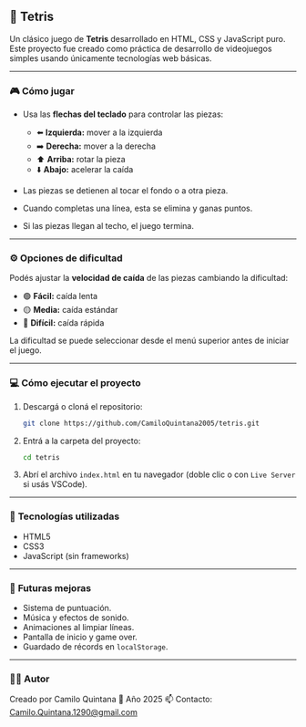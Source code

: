 ## 🧩 Tetris

Un clásico juego de **Tetris** desarrollado en HTML, CSS y JavaScript puro.
Este proyecto fue creado como práctica de desarrollo de videojuegos simples usando únicamente tecnologías web básicas.

---

### 🎮 **Cómo jugar**

* Usa las **flechas del teclado** para controlar las piezas:

  * ⬅️ **Izquierda:** mover a la izquierda
  * ➡️ **Derecha:** mover a la derecha
  * ⬆️ **Arriba:** rotar la pieza
  * ⬇️ **Abajo:** acelerar la caída
* Las piezas se detienen al tocar el fondo o a otra pieza.
* Cuando completas una línea, esta se elimina y ganas puntos.
* Si las piezas llegan al techo, el juego termina.

---

### ⚙️ **Opciones de dificultad**

Podés ajustar la **velocidad de caída** de las piezas cambiando la dificultad:

* 🟢 **Fácil:** caída lenta
* 🟡 **Media:** caída estándar
* 🔴 **Difícil:** caída rápida

La dificultad se puede seleccionar desde el menú superior antes de iniciar el juego.

---

### 💻 **Cómo ejecutar el proyecto**

1. Descargá o cloná el repositorio:

   ```bash
   git clone https://github.com/CamiloQuintana2005/tetris.git
   ```
2. Entrá a la carpeta del proyecto:

   ```bash
   cd tetris
   ```
3. Abrí el archivo `index.html` en tu navegador (doble clic o con `Live Server` si usás VSCode).

---

### 🧠 **Tecnologías utilizadas**

* HTML5
* CSS3
* JavaScript (sin frameworks)

---

### 🔮 **Futuras mejoras**

* Sistema de puntuación.
* Música y efectos de sonido.
* Animaciones al limpiar líneas.
* Pantalla de inicio y game over.
* Guardado de récords en `localStorage`.

---

### 👨‍💻 **Autor**

Creado por Camilo Quintana
📅 Año 2025
📫 Contacto: Camilo.Quintana.1290@gmail.com
